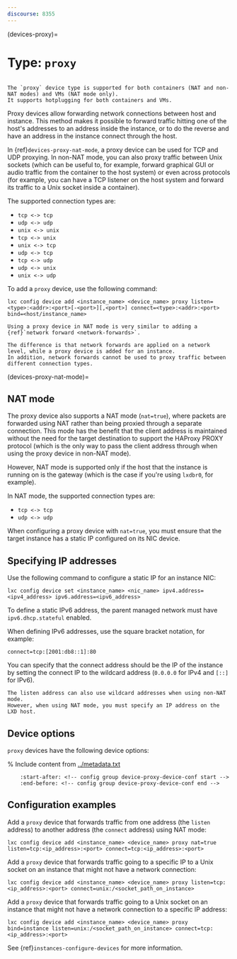 ```yaml
---
discourse: 8355
---
```


(devices-proxy)=
# Type: `proxy`

```{youtube} https://www.youtube.com/watch?v=IbAKwRBW8V0
```

```{note}
The `proxy` device type is supported for both containers (NAT and non-NAT modes) and VMs (NAT mode only).
It supports hotplugging for both containers and VMs.
```

Proxy devices allow forwarding network connections between host and instance.
This method makes it possible to forward traffic hitting one of the host's addresses to an address inside the instance, or to do the reverse and have an address in the instance connect through the host.

In {ref}`devices-proxy-nat-mode`, a proxy device can be used for TCP and UDP proxying.
In non-NAT mode, you can also proxy traffic between Unix sockets (which can be useful to, for example, forward graphical GUI or audio traffic from the container to the host system) or even across protocols (for example, you can have a TCP listener on the host system and forward its traffic to a Unix socket inside a container).

The supported connection types are:

- `tcp <-> tcp`
- `udp <-> udp`
- `unix <-> unix`
- `tcp <-> unix`
- `unix <-> tcp`
- `udp <-> tcp`
- `tcp <-> udp`
- `udp <-> unix`
- `unix <-> udp`

To add a `proxy` device, use the following command:

    lxc config device add <instance_name> <device_name> proxy listen=<type>:<addr>:<port>[-<port>][,<port>] connect=<type>:<addr>:<port> bind=<host/instance_name>

```{tip}
Using a proxy device in NAT mode is very similar to adding a {ref}`network forward <network-forwards>`.

The difference is that network forwards are applied on a network level, while a proxy device is added for an instance.
In addition, network forwards cannot be used to proxy traffic between different connection types.
```

(devices-proxy-nat-mode)=
## NAT mode

The proxy device also supports a NAT mode (`nat=true`), where packets are forwarded using NAT rather than being proxied through a separate connection.
This mode has the benefit that the client address is maintained without the need for the target destination to support the HAProxy PROXY protocol (which is the only way to pass the client address through when using the proxy device in non-NAT mode).

However, NAT mode is supported only if the host that the instance is running on is the gateway (which is the case if you're using `lxdbr0`, for example).

In NAT mode, the supported connection types are:

- `tcp <-> tcp`
- `udp <-> udp`

When configuring a proxy device with `nat=true`, you must ensure that the target instance has a static IP configured on its NIC device.

## Specifying IP addresses

Use the following command to configure a static IP for an instance NIC:

    lxc config device set <instance_name> <nic_name> ipv4.address=<ipv4_address> ipv6.address=<ipv6_address>

To define a static IPv6 address, the parent managed network must have `ipv6.dhcp.stateful` enabled.

When defining IPv6 addresses, use the square bracket notation, for example:

    connect=tcp:[2001:db8::1]:80

You can specify that the connect address should be the IP of the instance by setting the connect IP to the wildcard address (`0.0.0.0` for IPv4 and `[::]` for IPv6).

```{note}
The listen address can also use wildcard addresses when using non-NAT mode.
However, when using NAT mode, you must specify an IP address on the LXD host.
```

## Device options

`proxy` devices have the following device options:

% Include content from [../metadata.txt](../metadata.txt)
```{include} ../metadata.txt
    :start-after: <!-- config group device-proxy-device-conf start -->
    :end-before: <!-- config group device-proxy-device-conf end -->
```

## Configuration examples

Add a `proxy` device that forwards traffic from one address (the `listen` address) to another address (the `connect` address) using NAT mode:

    lxc config device add <instance_name> <device_name> proxy nat=true listen=tcp:<ip_address>:<port> connect=tcp:<ip_address>:<port>

Add a `proxy` device that forwards traffic going to a specific IP to a Unix socket on an instance that might not have a network connection:

    lxc config device add <instance_name> <device_name> proxy listen=tcp:<ip_address>:<port> connect=unix:/<socket_path_on_instance>

Add a `proxy` device that forwards traffic going to a Unix socket on an instance that might not have a network connection to a specific IP address:

    lxc config device add <instance_name> <device_name> proxy bind=instance listen=unix:/<socket_path_on_instance> connect=tcp:<ip_address>:<port>

See {ref}`instances-configure-devices` for more information.
